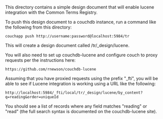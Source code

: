 This directory contains a simple design document that will enable lucene integration with the Common Terms Registry.

To push this design document to a couchdb instance, run a command like the following from this directory:

    couchapp push http://username:password@localhost:5984/tr

This will create a design document called /tr/_design/lucene.

You will also need to set up couchdb-lucene and configure couch to proxy requests per the instructions here:

    https://github.com/rnewson/couchdb-lucene

Assuming that you have proxied requests using the prefix "_fti", you will be able to see if Lucene integration is working using a URL like the following:

    http://localhost:5984/_fti/local/tr/_design/lucene/by_content?q=reading&order=uniqueId

You should see a list of records where any field matches "reading" or "read" (the full search syntax is documented on the couchdb-lucene site).